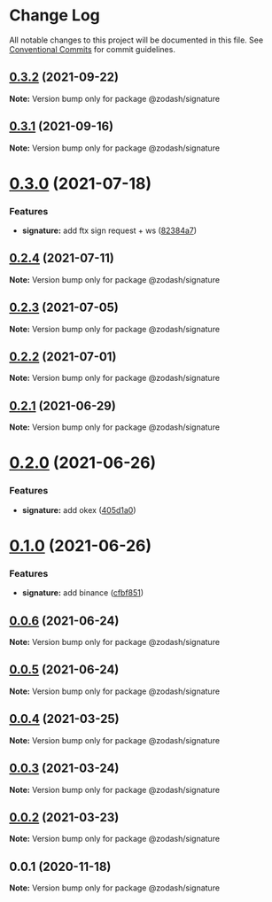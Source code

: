 # Change Log

All notable changes to this project will be documented in this file.
See [Conventional Commits](https://conventionalcommits.org) for commit guidelines.

## [0.3.2](https://github.com/zcorky/zodash/compare/@zodash/signature@0.3.1...@zodash/signature@0.3.2) (2021-09-22)

**Note:** Version bump only for package @zodash/signature





## [0.3.1](https://github.com/zcorky/zodash/compare/@zodash/signature@0.3.0...@zodash/signature@0.3.1) (2021-09-16)

**Note:** Version bump only for package @zodash/signature





# [0.3.0](https://github.com/zcorky/zodash/compare/@zodash/signature@0.2.4...@zodash/signature@0.3.0) (2021-07-18)


### Features

* **signature:** add ftx sign request + ws ([82384a7](https://github.com/zcorky/zodash/commit/82384a7670025e1a80604158e6d0ed99b0d3cabe))





## [0.2.4](https://github.com/zcorky/zodash/compare/@zodash/signature@0.2.3...@zodash/signature@0.2.4) (2021-07-11)

**Note:** Version bump only for package @zodash/signature





## [0.2.3](https://github.com/zcorky/zodash/compare/@zodash/signature@0.2.2...@zodash/signature@0.2.3) (2021-07-05)

**Note:** Version bump only for package @zodash/signature





## [0.2.2](https://github.com/zcorky/zodash/compare/@zodash/signature@0.2.1...@zodash/signature@0.2.2) (2021-07-01)

**Note:** Version bump only for package @zodash/signature





## [0.2.1](https://github.com/zcorky/zodash/compare/@zodash/signature@0.2.0...@zodash/signature@0.2.1) (2021-06-29)

**Note:** Version bump only for package @zodash/signature





# [0.2.0](https://github.com/zcorky/zodash/compare/@zodash/signature@0.1.0...@zodash/signature@0.2.0) (2021-06-26)


### Features

* **signature:** add okex ([405d1a0](https://github.com/zcorky/zodash/commit/405d1a0aeee8e412a6ba25a992da3d8d674d626f))





# [0.1.0](https://github.com/zcorky/zodash/compare/@zodash/signature@0.0.6...@zodash/signature@0.1.0) (2021-06-26)


### Features

* **signature:** add binance ([cfbf851](https://github.com/zcorky/zodash/commit/cfbf85132cf62fe5ef4a3dec676f04bbb7025d52))





## [0.0.6](https://github.com/zcorky/zodash/compare/@zodash/signature@0.0.5...@zodash/signature@0.0.6) (2021-06-24)

**Note:** Version bump only for package @zodash/signature





## [0.0.5](https://github.com/zcorky/zodash/compare/@zodash/signature@0.0.4...@zodash/signature@0.0.5) (2021-06-24)

**Note:** Version bump only for package @zodash/signature





## [0.0.4](https://github.com/zcorky/zodash/compare/@zodash/signature@0.0.3...@zodash/signature@0.0.4) (2021-03-25)

**Note:** Version bump only for package @zodash/signature





## [0.0.3](https://github.com/zcorky/zodash/compare/@zodash/signature@0.0.2...@zodash/signature@0.0.3) (2021-03-24)

**Note:** Version bump only for package @zodash/signature





## [0.0.2](https://github.com/zcorky/zodash/compare/@zodash/signature@0.0.1...@zodash/signature@0.0.2) (2021-03-23)

**Note:** Version bump only for package @zodash/signature





## 0.0.1 (2020-11-18)

**Note:** Version bump only for package @zodash/signature
